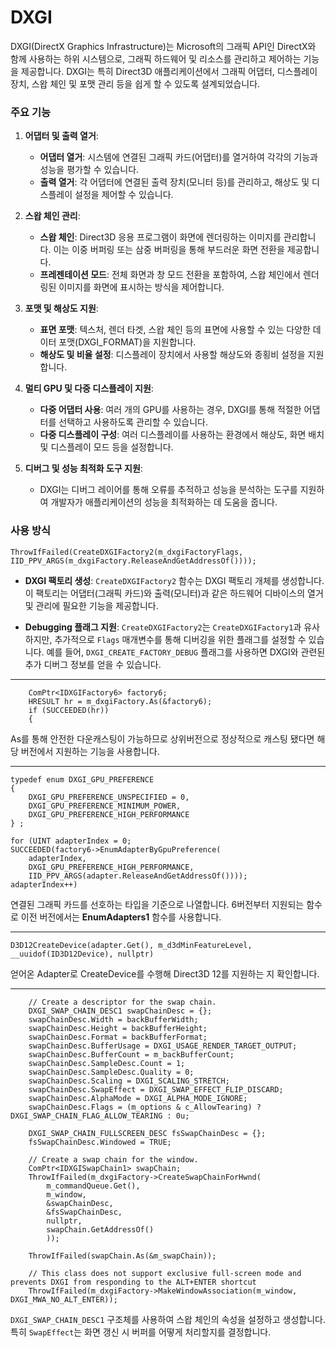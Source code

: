 

# DXGI

  

DXGI(DirectX Graphics Infrastructure)는 Microsoft의 그래픽 API인 DirectX와 함께 사용하는 하위 시스템으로, 그래픽 하드웨어 및 리소스를 관리하고 제어하는 기능을 제공합니다. DXGI는 특히 Direct3D 애플리케이션에서 그래픽 어댑터, 디스플레이 장치, 스왑 체인 및 포맷 관리 등을 쉽게 할 수 있도록 설계되었습니다.

  
### 주요 기능

1.  **어댑터 및 출력 열거**:
    
    -   **어댑터 열거**: 시스템에 연결된 그래픽 카드(어댑터)를 열거하여 각각의 기능과 성능을 평가할 수 있습니다.
    -   **출력 열거**: 각 어댑터에 연결된 출력 장치(모니터 등)를 관리하고, 해상도 및 디스플레이 설정을 제어할 수 있습니다.
2.  **스왑 체인 관리**:
    
    -   **스왑 체인**: Direct3D 응용 프로그램이 화면에 렌더링하는 이미지를 관리합니다. 이는 이중 버퍼링 또는 삼중 버퍼링을 통해 부드러운 화면 전환을 제공합니다.
    -   **프레젠테이션 모드**: 전체 화면과 창 모드 전환을 포함하여, 스왑 체인에서 렌더링된 이미지를 화면에 표시하는 방식을 제어합니다.
3.  **포맷 및 해상도 지원**:
    
    -   **표면 포맷**: 텍스처, 렌더 타겟, 스왑 체인 등의 표면에 사용할 수 있는 다양한 데이터 포맷(DXGI_FORMAT)을 지원합니다.
    -   **해상도 및 비율 설정**: 디스플레이 장치에서 사용할 해상도와 종횡비 설정을 지원합니다.
4.  **멀티 GPU 및 다중 디스플레이 지원**:
    
    -   **다중 어댑터 사용**: 여러 개의 GPU를 사용하는 경우, DXGI를 통해 적절한 어댑터를 선택하고 사용하도록 관리할 수 있습니다.
    -   **다중 디스플레이 구성**: 여러 디스플레이를 사용하는 환경에서 해상도, 화면 배치 및 디스플레이 모드 등을 설정합니다.
5.  **디버그 및 성능 최적화 도구 지원**:
    
    -   DXGI는 디버그 레이어를 통해 오류를 추적하고 성능을 분석하는 도구를 지원하여 개발자가 애플리케이션의 성능을 최적화하는 데 도움을 줍니다.

  
### 사용 방식

	ThrowIfFailed(CreateDXGIFactory2(m_dxgiFactoryFlags, IID_PPV_ARGS(m_dxgiFactory.ReleaseAndGetAddressOf())));
-   **DXGI 팩토리 생성**: `CreateDXGIFactory2` 함수는 DXGI 팩토리 개체를 생성합니다. 이 팩토리는 어댑터(그래픽 카드)와 출력(모니터)과 같은 하드웨어 디바이스의 열거 및 관리에 필요한 기능을 제공합니다.
    
-   **Debugging 플래그 지원**: `CreateDXGIFactory2`는 `CreateDXGIFactory1`과 유사하지만, 추가적으로 `Flags` 매개변수를 통해 디버깅을 위한 플래그를 설정할 수 있습니다. 예를 들어, `DXGI_CREATE_FACTORY_DEBUG` 플래그를 사용하면 DXGI와 관련된 추가 디버그 정보를 얻을 수 있습니다.

---

	    ComPtr<IDXGIFactory6> factory6;
	    HRESULT hr = m_dxgiFactory.As(&factory6);
	    if (SUCCEEDED(hr))
	    {
As를 통해 안전한 다운캐스팅이 가능하므로 상위버전으로 정상적으로 캐스팅 됐다면 해당 버전에서 지원하는 기능을 사용합니다.

---

	typedef enum DXGI_GPU_PREFERENCE 
	{ 
		DXGI_GPU_PREFERENCE_UNSPECIFIED = 0, 	
		DXGI_GPU_PREFERENCE_MINIMUM_POWER, 
		DXGI_GPU_PREFERENCE_HIGH_PERFORMANCE 
	} ;
	
	for (UINT adapterIndex = 0;
    SUCCEEDED(factory6->EnumAdapterByGpuPreference(
        adapterIndex,
        DXGI_GPU_PREFERENCE_HIGH_PERFORMANCE,
        IID_PPV_ARGS(adapter.ReleaseAndGetAddressOf())));
    adapterIndex++)
연결된 그래픽 카드를 선호하는 타입을 기준으로 나열합니다. 6버전부터 지원되는 함수로 이전 버전에서는 **EnumAdapters1** 함수를 사용합니다.

---

	D3D12CreateDevice(adapter.Get(), m_d3dMinFeatureLevel, __uuidof(ID3D12Device), nullptr)
얻어온 Adapter로 CreateDevice를 수행해 Direct3D 12를 지원하는 지 확인합니다.

---

        // Create a descriptor for the swap chain.
        DXGI_SWAP_CHAIN_DESC1 swapChainDesc = {};
        swapChainDesc.Width = backBufferWidth;
        swapChainDesc.Height = backBufferHeight;
        swapChainDesc.Format = backBufferFormat;
        swapChainDesc.BufferUsage = DXGI_USAGE_RENDER_TARGET_OUTPUT;
        swapChainDesc.BufferCount = m_backBufferCount;
        swapChainDesc.SampleDesc.Count = 1;
        swapChainDesc.SampleDesc.Quality = 0;
        swapChainDesc.Scaling = DXGI_SCALING_STRETCH;
        swapChainDesc.SwapEffect = DXGI_SWAP_EFFECT_FLIP_DISCARD;
        swapChainDesc.AlphaMode = DXGI_ALPHA_MODE_IGNORE;
        swapChainDesc.Flags = (m_options & c_AllowTearing) ? DXGI_SWAP_CHAIN_FLAG_ALLOW_TEARING : 0u;

        DXGI_SWAP_CHAIN_FULLSCREEN_DESC fsSwapChainDesc = {};
        fsSwapChainDesc.Windowed = TRUE;

        // Create a swap chain for the window.
        ComPtr<IDXGISwapChain1> swapChain;
        ThrowIfFailed(m_dxgiFactory->CreateSwapChainForHwnd(
            m_commandQueue.Get(),
            m_window,
            &swapChainDesc,
            &fsSwapChainDesc,
            nullptr,
            swapChain.GetAddressOf()
            ));

        ThrowIfFailed(swapChain.As(&m_swapChain));

        // This class does not support exclusive full-screen mode and prevents DXGI from responding to the ALT+ENTER shortcut
        ThrowIfFailed(m_dxgiFactory->MakeWindowAssociation(m_window, DXGI_MWA_NO_ALT_ENTER));


`DXGI_SWAP_CHAIN_DESC1`  구조체를 사용하여 스왑 체인의 속성을 설정하고 생성합니다. 특히 `SwapEffect`는 화면 갱신 시 버퍼를 어떻게 처리할지를 결정합니다.